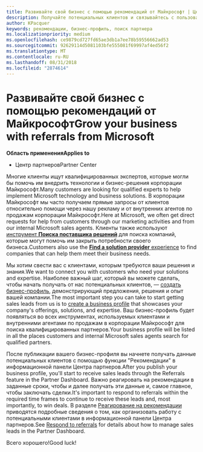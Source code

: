 ```yaml
---
title: Развивайте свой бизнес с помощью рекомендаций от Майкрософт | Центр партнеров
description: Получайте потенциальных клиентов и связывайтесь с пользователями, которым нужна помощь в реализации продуктов и решений Майкрософт.
author: KPacquer
keywords: рекомендации, бизнес-профиль, поиск партнера
ms.localizationpriority: medium
ms.openlocfilehash: ce9879cd727fd65ae3db1a7ee78b59556662ad53
ms.sourcegitcommit: 92629114d5081103bfe555081f69997af4ed56f2
ms.translationtype: MT
ms.contentlocale: ru-RU
ms.lasthandoff: 08/31/2018
ms.locfileid: "2874614"
---
```

<!-- FWLink:  https://go.microsoft.com/fwlink/?linkid=849775 (top of page) -->

# <a name="grow-your-business-with-referrals-from-microsoft"></a><span data-ttu-id="0f7aa-104">Развивайте свой бизнес с помощью рекомендаций от Майкрософт</span><span class="sxs-lookup"><span data-stu-id="0f7aa-104">Grow your business with referrals from Microsoft</span></span>

**<span data-ttu-id="0f7aa-105">Область применения</span><span class="sxs-lookup"><span data-stu-id="0f7aa-105">Applies to</span></span>**

-  <span data-ttu-id="0f7aa-106">Центр партнеров</span><span class="sxs-lookup"><span data-stu-id="0f7aa-106">Partner Center</span></span>

<span data-ttu-id="0f7aa-107">Многие клиенты ищут квалифицированных экспертов, которые могли бы помочь им внедрить технологии и бизнес-решения корпорации Майкрософт.</span><span class="sxs-lookup"><span data-stu-id="0f7aa-107">Many customers are looking for qualified experts to help implement Microsoft technology and business solutions.</span></span> <span data-ttu-id="0f7aa-108">В корпорации Майкрософт мы часто получаем прямые запросы от клиентов относительно помощи через нашу рекламу и от внутренних агентов по продажам корпорации Майкрософт.</span><span class="sxs-lookup"><span data-stu-id="0f7aa-108">Here at Microsoft, we often get direct requests for help from customers through our marketing activities and from our internal Microsoft sales agents.</span></span> <span data-ttu-id="0f7aa-109">Клиенты также используют [инструмент **Поиска поставщика решений**](https://www.microsoft.com/solution-providers/search) для поиска компаний, которые могут помочь им закрыть потребности своего бизнеса.</span><span class="sxs-lookup"><span data-stu-id="0f7aa-109">Customers also use the [**Find a solution provider** experience](https://www.microsoft.com/solution-providers/search) to find companies that can help them meet their business needs.</span></span> 

<span data-ttu-id="0f7aa-110">Мы хотим свести вас с клиентами, которым требуются ваши решения и знания.</span><span class="sxs-lookup"><span data-stu-id="0f7aa-110">We want to connect you with customers who need your solutions and expertise.</span></span> <span data-ttu-id="0f7aa-111">Наиболее важный шаг, который вы можете сделать, чтобы начать получать от нас потенциальных клиентов, — [создать бизнес-профиль](create-a-marketing-profile.md), демонстрирующий предложения, решения и опыт вашей компании.</span><span class="sxs-lookup"><span data-stu-id="0f7aa-111">The most important step you can take to start getting sales leads from us is to [create a business profile](create-a-marketing-profile.md) that showcases your company's offerings, solutions, and expertise.</span></span> <span data-ttu-id="0f7aa-112">Ваш бизнес-профиль будет появляться во всех инструментах, используемых клиентами и внутренними агентами по продажам в корпорации Майкрософт для поиска квалифицированных партнеров.</span><span class="sxs-lookup"><span data-stu-id="0f7aa-112">Your business profile will be listed in all the places customers and internal Microsoft sales agents search for qualified partners.</span></span> 

 <span data-ttu-id="0f7aa-113">После публикации вашего бизнес-профиля вы начнете получать данные потенциальных клиентов с помощью функции "Рекомендации" в информационной панели Центра партнеров.</span><span class="sxs-lookup"><span data-stu-id="0f7aa-113">After you publish your business profile, you'll start to receive sales leads through the Referrals feature in the Partner Dashboard.</span></span> <span data-ttu-id="0f7aa-114">Важно реагировать на рекомендации в заданные сроки, чтобы и далее получать эти данные и, самое главное, чтобы заключать сделки.</span><span class="sxs-lookup"><span data-stu-id="0f7aa-114">It's important to respond to referrals within the required time frames to continue to receive these leads and, most importantly, to win deals.</span></span> <span data-ttu-id="0f7aa-115">В разделе [Реагирование на рекомендации](responding-to-referrals.md) приводятся подробные сведения о том, как организовать работу с потенциальными клиентами в информационной панели Центра партнеров.</span><span class="sxs-lookup"><span data-stu-id="0f7aa-115">See [Respond to referrals](responding-to-referrals.md) for details about how to manage sales leads in the Partner Dashboard.</span></span>  

<span data-ttu-id="0f7aa-116">Всего хорошего!</span><span class="sxs-lookup"><span data-stu-id="0f7aa-116">Good luck!</span></span>

<!-- 
*  [Analyze your business profile](analyze-your-marketing-profile.md) Regularly review and optimize your business profile to make sure you’re getting in front of your target customers.
-->
